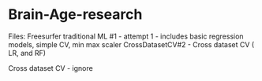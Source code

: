 # Brain-Age-research

Files: 
Freesurfer traditional ML #1  - attempt 1 - includes basic regression models, simple CV, min max scaler
CrossDatasetCV#2 - Cross dataset CV ( LR, and  RF)

Cross dataset CV - ignore

